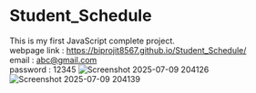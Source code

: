 # Student_Schedule
This is my first JavaScript complete project.   
webpage link : https://biprojit8567.github.io/Student_Schedule/         
email : abc@gmail.com  
password : 12345
![Screenshot 2025-07-09 204126](https://github.com/user-attachments/assets/ccc9ae66-da0f-4159-8c4f-2590eb66822d)
![Screenshot 2025-07-09 204139](https://github.com/user-attachments/assets/e4c5fb29-0c15-4497-983e-d9d006b2f60f)
